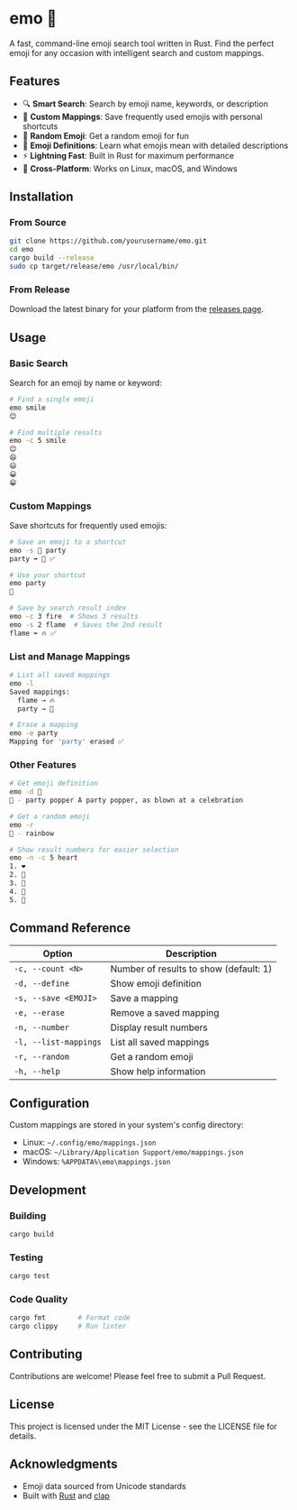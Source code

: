 # emo 🎯

A fast, command-line emoji search tool written in Rust. Find the perfect emoji for any occasion with intelligent search and custom mappings.

## Features

- 🔍 **Smart Search**: Search by emoji name, keywords, or description
- 💾 **Custom Mappings**: Save frequently used emojis with personal shortcuts
- 🎲 **Random Emoji**: Get a random emoji for fun
- 📝 **Emoji Definitions**: Learn what emojis mean with detailed descriptions
- ⚡ **Lightning Fast**: Built in Rust for maximum performance
- 🎨 **Cross-Platform**: Works on Linux, macOS, and Windows

## Installation

### From Source

```bash
git clone https://github.com/yourusername/emo.git
cd emo
cargo build --release
sudo cp target/release/emo /usr/local/bin/
```

### From Release

Download the latest binary for your platform from the [releases page](https://github.com/yourusername/emo/releases).

## Usage

### Basic Search

Search for an emoji by name or keyword:

```bash
# Find a single emoji
emo smile
😊

# Find multiple results
emo -c 5 smile
😊
😄
😃
😀
😁
```

### Custom Mappings

Save shortcuts for frequently used emojis:

```bash
# Save an emoji to a shortcut
emo -s 🎉 party
party ➡ 🎉 ✅

# Use your shortcut
emo party
🎉

# Save by search result index
emo -c 3 fire  # Shows 3 results
emo -s 2 flame  # Saves the 2nd result
flame ➡ 🔥 ✅
```

### List and Manage Mappings

```bash
# List all saved mappings
emo -l
Saved mappings:
  flame → 🔥
  party → 🎉

# Erase a mapping
emo -e party
Mapping for 'party' erased ✅
```

### Other Features

```bash
# Get emoji definition
emo -d 🎉
🎉 - party popper A party popper, as blown at a celebration

# Get a random emoji
emo -r
🌈 - rainbow

# Show result numbers for easier selection
emo -n -c 5 heart
1. ❤️
2. 💜
3. 💙
4. 💚
5. 💛
```

## Command Reference

| Option | Description |
|--------|-------------|
| `-c, --count <N>` | Number of results to show (default: 1) |
| `-d, --define` | Show emoji definition |
| `-s, --save <EMOJI>` | Save a mapping |
| `-e, --erase` | Remove a saved mapping |
| `-n, --number` | Display result numbers |
| `-l, --list-mappings` | List all saved mappings |
| `-r, --random` | Get a random emoji |
| `-h, --help` | Show help information |

## Configuration

Custom mappings are stored in your system's config directory:
- Linux: `~/.config/emo/mappings.json`
- macOS: `~/Library/Application Support/emo/mappings.json`
- Windows: `%APPDATA%\emo\mappings.json`

## Development

### Building

```bash
cargo build
```

### Testing

```bash
cargo test
```

### Code Quality

```bash
cargo fmt        # Format code
cargo clippy     # Run linter
```

## Contributing

Contributions are welcome! Please feel free to submit a Pull Request.

## License

This project is licensed under the MIT License - see the LICENSE file for details.

## Acknowledgments

- Emoji data sourced from Unicode standards
- Built with [Rust](https://www.rust-lang.org/) and [clap](https://github.com/clap-rs/clap)